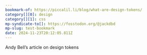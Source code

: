 ```yaml
---
bookmark-of: https://piccalil.li/blog/what-are-design-tokens/
category[][0]: design
category[][1]: css
mp-syndicate-to[]: https://fosstodon.org/@jackdbd
mp-slug: test-bookmark
date: 2024-11-23T20:12:05.811Z
---
```


Andy Bell’s article on design tokens